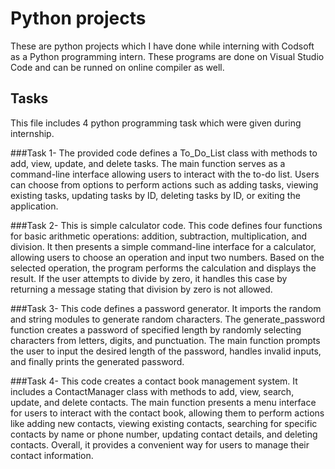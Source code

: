 # Python projects
These are python projects which I have done while interning with Codsoft as a Python programming intern.
These programs are done on Visual Studio Code and can be runned on online compiler as well.

## Tasks 
This file includes 4 python programming task which were given during internship.

###Task 1-
The provided code defines a To_Do_List class with methods to add, view, update, and delete tasks. 
The main function serves as a command-line interface allowing users to interact with the to-do list. 
Users can choose from options to perform actions such as adding tasks, viewing existing tasks, updating tasks by ID, deleting tasks by ID, or exiting the application.

###Task 2- 
This is simple calculator code.
This code defines four functions for basic arithmetic operations: addition, subtraction, multiplication, and division. 
It then presents a simple command-line interface for a calculator, allowing users to choose an operation and input two numbers.
Based on the selected operation, the program performs the calculation and displays the result.
If the user attempts to divide by zero, it handles this case by returning a message stating that division by zero is not allowed.

###Task 3-
This code defines a password generator.
It imports the random and string modules to generate random characters.
The generate_password function creates a password of specified length by randomly selecting characters from letters, digits, and punctuation.
The main function prompts the user to input the desired length of the password, handles invalid inputs, and finally prints the generated password.

###Task 4-
This code creates a contact book management system. 
It includes a ContactManager class with methods to add, view, search, update, and delete contacts.
The main function presents a menu interface for users to interact with the contact book, allowing them to perform actions like adding new contacts,
viewing existing contacts, searching for specific contacts by name or phone number, updating contact details, and deleting contacts. 
Overall, it provides a convenient way for users to manage their contact information.















